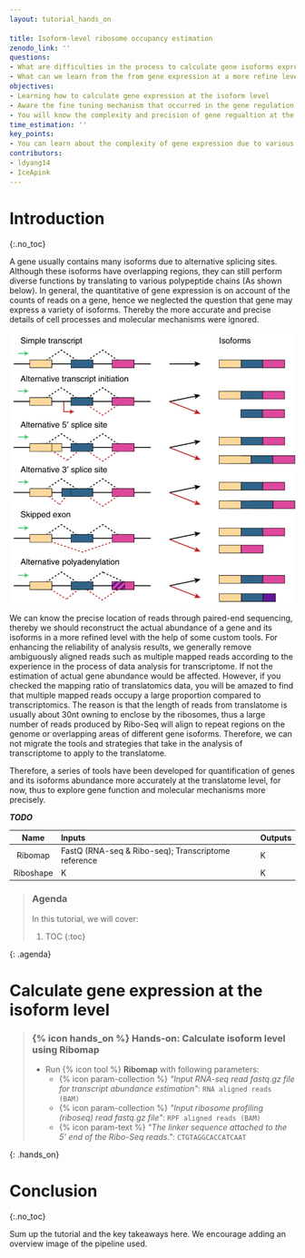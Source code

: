 ```yaml
---
layout: tutorial_hands_on

title: Isoform-level ribosome occupancy estimation
zenodo_link: ''
questions:
- What are difficulties in the process to calculate gene isoforms expression at the translational level?
- What can we learn from the from gene expression at a more refine level?
objectives:
- Learning how to calculate gene expression at the isoform level
- Aware the fine tuning mechanism that occurred in the gene regulation at the isoform level
- You will know the complexity and precision of gene regualtion at the translational level
time_estimation: ''
key_points:
- You can learn about the complexity of gene expression due to various isoforms of them through this tutorial, hence the quatification of genes and their isoforms expression accurately is very necessary. 
contributors:
- ldyang14
- IceApink
---
```



# Introduction
{:.no_toc}

<!-- This is a comment. -->

A gene usually contains many isoforms due to alternative splicing sites. Although these isoforms have overlapping regions, they can still perform diverse functions by translating to various polypeptide chains (As shown below). In general, the quantitative of gene expression is on account of the counts of reads on a gene, hence we neglected the question that gene may express a variety of isoforms. Thereby the more accurate and precise details of cell processes and molecular mechanisms were ignored.

![Gene isofroms](../../images/isoform-level/gene_isoforms.png "Gene isoforms (cited from {% cite aguiar2018bayesian %})")

We can know the precise location of reads through paired-end sequencing, thereby we should reconstruct the actual abundance of a gene and its isoforms in a more refined level with the help of some custom tools. For enhancing the reliability of analysis results, we generally remove ambiguously aligned reads such as multiple mapped reads according to the experience in the process of data analysis for transcriptome. If not the estimation of actual gene abundance would be affected. However, if you checked the mapping ratio of translatomics data, you will be amazed to find that multiple mapped reads occupy a large proportion compared to transcriptomics. The reason is that the length of reads from translatome is usually about 30nt owning to enclose by the ribosomes, thus a large number of reads produced by Ribo-Seq will align to repeat regions on the genome or overlapping areas of different gene isoforms. Therefore, we can not migrate the tools and strategies that take in the analysis of transcriptome to apply to the translatome. 

Therefore, a series of tools have been developed for quantification of genes and its isoforms abundance more accurately at the translatome level, for now, thus to explore gene function and molecular mechanisms more precisely. 

***TODO***

|   Name    | Inputs                                              | Outputs |
| :-------: | :-------------------------------------------------- | ------- |
|  Ribomap  | FastQ (RNA-seq & Ribo-seq); Transcriptome reference | K       |
| Riboshape | K                                                   | K       |




> ### Agenda
>
> In this tutorial, we will cover:
>
> 1. TOC
> {:toc}
>
{: .agenda}





# Calculate gene expression at the isoform level



> ### {% icon hands_on %} Hands-on: Calculate isoform level using Ribomap
>
> - Run {% icon tool %} **Ribomap** with following parameters:
>   - {% icon param-collection %} *"Input RNA-seq read fastq.gz file for transcript abundance estimation"*: `RNA aligned reads (BAM)` 
>   - {% icon param-collection %} *"Input ribosome profiling (riboseq) read fastq.gz file"*: `RPF aligned reads (BAM)` 
>   - {% icon param-text %} *"The linker sequence attached to the 5' end of the Ribo-Seq reads."*:  `CTGTAGGCACCATCAAT`  
>
{: .hands_on}





# Conclusion
{:.no_toc}

Sum up the tutorial and the key takeaways here. We encourage adding an overview image of the
pipeline used.